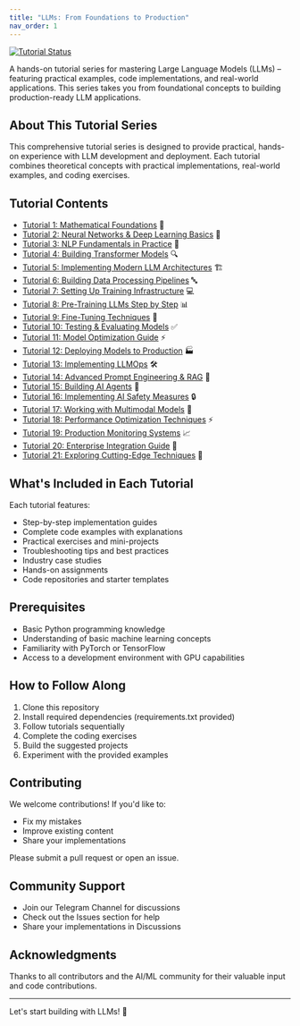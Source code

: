 ```yaml
---
title: "LLMs: From Foundations to Production"
nav_order: 1
---
```

[![Tutorial Status](https://img.shields.io/badge/Status-In_Progress-yellow)](https://img.shields.io/badge/Status-In_Progress-yellow)

A hands-on tutorial series for mastering Large Language Models (LLMs) – featuring practical examples, code implementations, and real-world applications. This series takes you from foundational concepts to building production-ready LLM applications.

## About This Tutorial Series
This comprehensive tutorial series is designed to provide practical, hands-on experience with LLM development and deployment. Each tutorial combines theoretical concepts with practical implementations, real-world examples, and coding exercises.

## Tutorial Contents
- [Tutorial 1: Mathematical Foundations](Tutorials/1_Math_Foundations.md) 🧮
- [Tutorial 2: Neural Networks & Deep Learning Basics](Tutorials/2_Neural_Networks.md) 🔄
- [Tutorial 3: NLP Fundamentals in Practice](Tutorials/3_NLP_Basics.md) 📝
- [Tutorial 4: Building Transformer Models](Tutorials/4_Transformers.md) 🔍
- [Tutorial 5: Implementing Modern LLM Architectures](Tutorials/5_LLM_Architectures.md) 🏗️
- [Tutorial 6: Building Data Processing Pipelines](Tutorials/6_Data_Processing.md) 🔤
- [Tutorial 7: Setting Up Training Infrastructure](Tutorials/7_Training_Infra.md) 💻
- [Tutorial 8: Pre-Training LLMs Step by Step](Tutorials/8_Pre_Training.md) 📊
- [Tutorial 9: Fine-Tuning Techniques](Tutorials/9_Post_Training.md) 🔬
- [Tutorial 10: Testing & Evaluating Models](Tutorials/10_Evaluation.md) ✅
- [Tutorial 11: Model Optimization Guide](Tutorials/11_Optimization.md) ⚡
- [Tutorial 12: Deploying Models to Production](Tutorials/12_Production.md) 🏭
- [Tutorial 13: Implementing LLMOps](Tutorials/13_LLMOps.md) 🛠️
- [Tutorial 14: Advanced Prompt Engineering & RAG](Tutorials/14_RAG.md) 💭
- [Tutorial 15: Building AI Agents](Tutorials/15_Agents.md) 🤖
- [Tutorial 16: Implementing AI Safety Measures](Tutorials/16_Safety.md) 🔒
- [Tutorial 17: Working with Multimodal Models](Tutorials/17_Multimodal.md) 🚀
- [Tutorial 18: Performance Optimization Techniques](Tutorials/18_Performance.md) ⚡
- [Tutorial 19: Production Monitoring Systems](Tutorials/19_Maintenance.md) 📈
- [Tutorial 20: Enterprise Integration Guide](Tutorials/20_Enterprise.md) 🏢
- [Tutorial 21: Exploring Cutting-Edge Techniques](Tutorials/21_Future.md) 🔮

## What's Included in Each Tutorial
Each tutorial features:
- Step-by-step implementation guides
- Complete code examples with explanations
- Practical exercises and mini-projects
- Troubleshooting tips and best practices
- Industry case studies
- Hands-on assignments
- Code repositories and starter templates

## Prerequisites
- Basic Python programming knowledge
- Understanding of basic machine learning concepts
- Familiarity with PyTorch or TensorFlow
- Access to a development environment with GPU capabilities

## How to Follow Along
1. Clone this repository
2. Install required dependencies (requirements.txt provided)
3. Follow tutorials sequentially
4. Complete the coding exercises
5. Build the suggested projects
6. Experiment with the provided examples

## Contributing
We welcome contributions! If you'd like to:
- Fix my mistakes
- Improve existing content
- Share your implementations

Please submit a pull request or open an issue.

## Community Support
- Join our Telegram Channel for discussions
- Check out the Issues section for help
- Share your implementations in Discussions

## Acknowledgments
Thanks to all contributors and the AI/ML community for their valuable input and code contributions.

---

Let's start building with LLMs! 🚀

